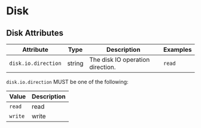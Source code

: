 <!--- Hugo front matter used to generate the website version of this page:
--->

# Disk

## Disk Attributes

<!-- semconv registry.disk(omit_requirement_level) -->
| Attribute  | Type | Description  | Examples  |
|---|---|---|---|
| `disk.io.direction` | string | The disk IO operation direction. | `read` |

`disk.io.direction` MUST be one of the following:

| Value  | Description |
|---|---|
| `read` | read |
| `write` | write |
<!-- endsemconv -->
